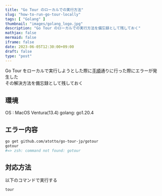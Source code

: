 ```yaml
---
title: "Go Tour のローカルでの実行方法"
slug: "how-to-run-go-tour-locally"
tags: [ "Golang" ]
thumbnail: "images/golang_logo.jpg"
description: "Go Tour のローカルでの実行方法を備忘録として残しておく"
mathjax: false
mermaid: false
iframe: false
date: 2023-06-05T12:30:00+09:00
draft: false
type: "post"
---
```


Go Tour をローカルで実行しようとした際に[手順](https://go-tour-jp.appspot.com/welcome/3)通りに行った際にエラーが発生した  
その解決方法を備忘録として残しておく

## 環境

OS    : MacOS Ventura(13.4)
golang: go1.20.4

## エラー内容

```sh
go get github.com/atotto/go-tour-jp/gotour
gotour
#=> zsh: command not found: gotour
```

## 対応方法

以下のコマンドで実行する

```sh
tour
```
